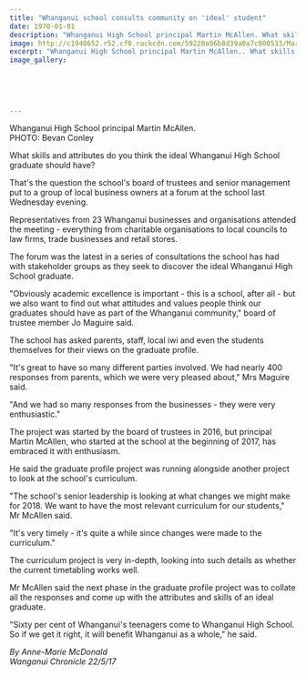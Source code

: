 ```yaml
---
title: "Whanganui school consults community on 'ideal' student"
date: 1970-01-01
description: "Whanganui High School principal Martin McAllen. What skills and attributes do you think the ideal Whanganui High School graduate should have?.."
image: http://c1940652.r52.cf0.rackcdn.com/59220a96b8d39a0a7c000533/Martin-McAllen-chron-photo-ideal-school-22-May.jpg
excerpt: "Whanganui High School principal Martin McAllen.. What skills and attributes do you think the ideal Whanganui High School graduate should have?"
image_gallery:
    
    
    
    
    
---
```


<p><span>Whanganui High School principal Martin McAllen. <br />PHOTO: Bevan Conley</span></p>
<p>What skills and attributes do you think the ideal Whanganui High School graduate should have?</p>
<p>That's the question the school's board of trustees and senior management put to a group of local business owners at a forum at the school last Wednesday evening.</p>
<p>Representatives from 23 Whanganui businesses and organisations attended the meeting - everything from charitable organisations to local councils to law firms, trade businesses and retail stores.</p>
<p>The forum was the latest in a series of consultations the school has had with stakeholder groups as they seek to discover the ideal Whanganui High School graduate.</p>
<p>"Obviously academic excellence is important - this is a school, after all - but we also want to find out what attitudes and values people think our graduates should have as part of the Whanganui community," board of trustee member Jo Maguire said.</p>
<p>The school has asked parents, staff, local iwi and even the students themselves for their views on the graduate profile.</p>
<p>"It's great to have so many different parties involved. We had nearly 400 responses from parents, which we were very pleased about," Mrs Maguire said.</p>
<p>"And we had so many responses from the businesses - they were very enthusiastic."</p>
<p>The project was started by the board of trustees in 2016, but principal Martin McAllen, who started at the school at the beginning of 2017, has embraced it with enthusiasm. &nbsp;</p>
<p>He said the graduate profile project was running alongside another project to look at the school's curriculum.</p>
<p>"The school's senior leadership is looking at what changes we might make for 2018. We want to have the most relevant curriculum for our students," Mr McAllen said.</p>
<p>"It's very timely - it's quite a while since changes were made to the curriculum."</p>
<p>The curriculum project is very in-depth, looking into such details as whether the current timetabling works well.</p>
<p>Mr McAllen said the next phase in the graduate profile project was to collate all the responses and come up with the attributes and skills of an ideal graduate.</p>
<p>"Sixty per cent of Whanganui's teenagers come to Whanganui High School. So if we get it right, it will benefit Whanganui as a whole," he said.</p>
<p class="clear syndicator"><em>By Anne-Marie McDonald</em><br /><em>Wanganui Chronicle 22/5/17</em></p>

